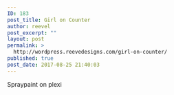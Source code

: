 ```yaml
---
ID: 183
post_title: Girl on Counter
author: reevel
post_excerpt: ""
layout: post
permalink: >
  http://wordpress.reevedesigns.com/girl-on-counter/
published: true
post_date: 2017-08-25 21:40:03
---
```

Spraypaint on plexi